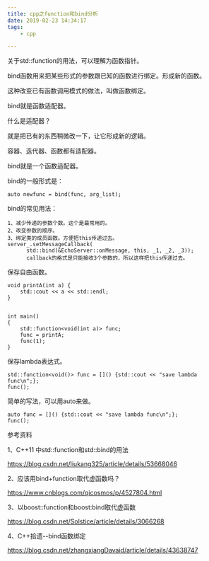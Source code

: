 ```yaml
---
title: cpp之function和bind分析
date: 2019-02-23 14:34:17
tags:
	- cpp

---
```




关于std::function的用法，可以理解为函数指针。

bind函数用来把某些形式的参数跟已知的函数进行绑定。形成新的函数。

这种改变已有函数调用模式的做法，叫做函数绑定。

bind就是函数适配器。

什么是适配器？

就是把已有的东西稍微改一下，让它形成新的逻辑。

容器、迭代器、函数都有适配器。

bind就是一个函数适配器。

bind的一般形式是：

```
auto newfunc = bind(func, arg_list);
```



bind的常见用法：

```
1、减少传递的参数个数。这个是最常用的。
2、改变参数的顺序。
3、绑定类的成员函数。方便把this传递过去。
server_.setMessageCallback(
      std::bind(&EchoServer::onMessage, this, _1, _2, _3));
      callback的格式是只能接收3个参数的，所以这样把this传递过去。
```





保存自由函数。

```
void printA(int a) {
	std::cout << a << std::endl;
}


int main()
{
	std::function<void(int a)> func;
	func = printA;
	func(1);
}
```

保存lambda表达式。

```
std::function<void()> func = []() {std::cout << "save lambda func\n";};
func();
```

简单的写法，可以用auto来做。

```
auto func = []() {std::cout << "save lambda func\n";};
func();
```



参考资料

1、C++11 中std::function和std::bind的用法

https://blog.csdn.net/liukang325/article/details/53668046

2、应该用bind+function取代虚函数吗？

https://www.cnblogs.com/qicosmos/p/4527804.html

3、以boost::function和boost:bind取代虚函数

https://blog.csdn.net/Solstice/article/details/3066268

4、C++拾遗--bind函数绑定

https://blog.csdn.net/zhangxiangDavaid/article/details/43638747